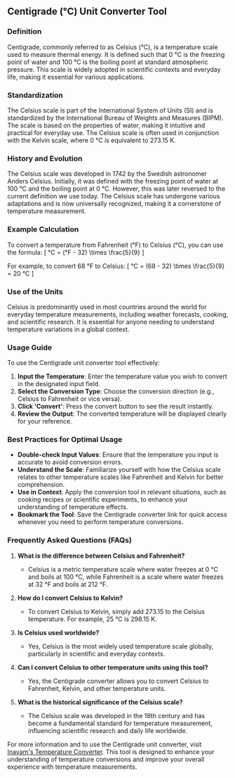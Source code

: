 ## Centigrade (°C) Unit Converter Tool

### Definition
Centigrade, commonly referred to as Celsius (°C), is a temperature scale used to measure thermal energy. It is defined such that 0 °C is the freezing point of water and 100 °C is the boiling point at standard atmospheric pressure. This scale is widely adopted in scientific contexts and everyday life, making it essential for various applications.

### Standardization
The Celsius scale is part of the International System of Units (SI) and is standardized by the International Bureau of Weights and Measures (BIPM). The scale is based on the properties of water, making it intuitive and practical for everyday use. The Celsius scale is often used in conjunction with the Kelvin scale, where 0 °C is equivalent to 273.15 K.

### History and Evolution
The Celsius scale was developed in 1742 by the Swedish astronomer Anders Celsius. Initially, it was defined with the freezing point of water at 100 °C and the boiling point at 0 °C. However, this was later reversed to the current definition we use today. The Celsius scale has undergone various adaptations and is now universally recognized, making it a cornerstone of temperature measurement.

### Example Calculation
To convert a temperature from Fahrenheit (°F) to Celsius (°C), you can use the formula:
\[ °C = (°F - 32) \times \frac{5}{9} \]

For example, to convert 68 °F to Celsius:
\[ °C = (68 - 32) \times \frac{5}{9} = 20 °C \]

### Use of the Units
Celsius is predominantly used in most countries around the world for everyday temperature measurements, including weather forecasts, cooking, and scientific research. It is essential for anyone needing to understand temperature variations in a global context.

### Usage Guide
To use the Centigrade unit converter tool effectively:
1. **Input the Temperature**: Enter the temperature value you wish to convert in the designated input field.
2. **Select the Conversion Type**: Choose the conversion direction (e.g., Celsius to Fahrenheit or vice versa).
3. **Click 'Convert'**: Press the convert button to see the result instantly.
4. **Review the Output**: The converted temperature will be displayed clearly for your reference.

### Best Practices for Optimal Usage
- **Double-check Input Values**: Ensure that the temperature you input is accurate to avoid conversion errors.
- **Understand the Scale**: Familiarize yourself with how the Celsius scale relates to other temperature scales like Fahrenheit and Kelvin for better comprehension.
- **Use in Context**: Apply the conversion tool in relevant situations, such as cooking recipes or scientific experiments, to enhance your understanding of temperature effects.
- **Bookmark the Tool**: Save the Centigrade converter link for quick access whenever you need to perform temperature conversions.

### Frequently Asked Questions (FAQs)

1. **What is the difference between Celsius and Fahrenheit?**
   - Celsius is a metric temperature scale where water freezes at 0 °C and boils at 100 °C, while Fahrenheit is a scale where water freezes at 32 °F and boils at 212 °F.

2. **How do I convert Celsius to Kelvin?**
   - To convert Celsius to Kelvin, simply add 273.15 to the Celsius temperature. For example, 25 °C is 298.15 K.

3. **Is Celsius used worldwide?**
   - Yes, Celsius is the most widely used temperature scale globally, particularly in scientific and everyday contexts.

4. **Can I convert Celsius to other temperature units using this tool?**
   - Yes, the Centigrade converter allows you to convert Celsius to Fahrenheit, Kelvin, and other temperature units.

5. **What is the historical significance of the Celsius scale?**
   - The Celsius scale was developed in the 18th century and has become a fundamental standard for temperature measurement, influencing scientific research and daily life worldwide.

For more information and to use the Centigrade unit converter, visit [Inayam's Temperature Converter](https://www.inayam.co/unit-converter/temperature). This tool is designed to enhance your understanding of temperature conversions and improve your overall experience with temperature measurements.